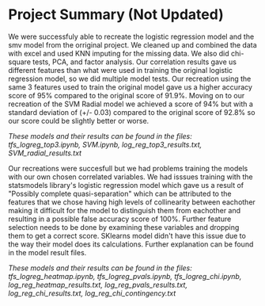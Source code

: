 # Project Summary (Not Updated)

We were successfuly able to recreate the logistic regression model and the smv model from the orriginal project. We cleaned up and combined the data with excel and used KNN imputing for the missing data. We also did chi-square tests, PCA, and factor analysis. Our correlation results gave us different features than what were used in training the original logistic regression model, so we did multiple model tests.
 Our recreation using the same 3 features used to train the original model gave us a higher accuracy score of 95% compared to the original score of 91.9%. Moving on to our recreation of the SVM Radial model we achieved a score of 94% but with a standard deviation of (+/- 0.03) compared to the original score of 92.8% so our score could be slightly better or worse.

 _These models and their results can be found in the files: tfs_logreg_top3.ipynb, SVM.ipynb, log_reg_top3_results.txt, SVM_radial_results.txt_

Our recreations were succesfull but we had problems training the models with our own chosen correlated variables. We had isssues training with the statsmodels library's logistic regression model which gave us a result of "Possibly complete quasi-separation" which can be attributed to the features that we chose having high levels of collinearity between eachother making it difficult for the model to distinguish them from eachother and resulting in a possible false accuracy score of 100%. Further feature selection needs to be done by examining these variables and dropping them to get a correct score. SKlearns model didn't have this issue due to the way their model does its calculations. Further explanation can be found in the model result files.

 _These models and their results can be found in the files: tfs_logreg_heatmap.ipynb, tfs_logreg_pvals.ipynb, tfs_logreg_chi.ipynb, log_reg_heatmap_results.txt, log_reg_pvals_results.txt, log_reg_chi_results.txt, log_reg_chi_contingency.txt_